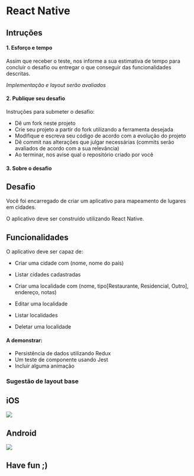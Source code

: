 # React Native 

## Intruções
#### 1. Esforço e tempo
Assim que receber o teste, nos informe a sua estimativa de tempo para concluir o desafio
ou entregar o que conseguir das funcionalidades descritas.

*Implementação e layout serão avaliados*

#### 2. Publique seu desafio
Instruções para submeter o desafio:
* Dê um fork neste projeto
* Crie seu projeto a partir do fork utilizando a ferramenta desejada
* Modifique e escreva seu código de acordo com a evolução do projeto
* Dê commit nas alterações que julgar necessárias (commits serão avaliados de acordo com a sua relevância)
* Ao terminar, nos avise qual o repositório criado por você

#### 3. Sobre o desafio

## Desafio
Você foi encarregado de criar um aplicativo para mapeamento de lugares em cidades.

O aplicativo deve ser construído utilizando React Native.

## Funcionalidades
O aplicativo deve ser capaz de:
* Criar uma cidade com (nome, nome do país)
* Listar cidades cadastradas

* Criar uma localidade com (nome, tipo[Restaurante, Residencial, Outro], endereço, notas)
* Editar uma localidade
* Listar localidades
* Deletar uma localidade


#### A demonstrar:
* Persistência de dados utilizando Redux
* Um teste de componente usando Jest
* Incluir alguma animação

### Sugestão de layout base

## iOS
![](http://i.imgur.com/6G7FW3l.jpg)

## Android
![](http://i.imgur.com/XaY0E20.png)

## Have fun ;)
